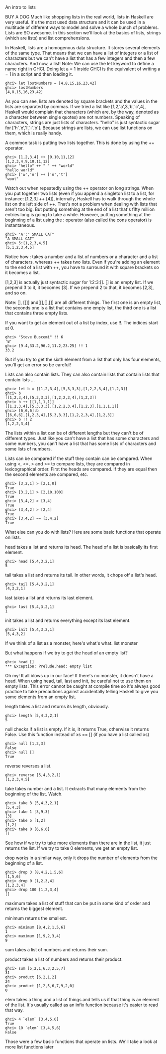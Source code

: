 An intro to lists

BUY A DOG Much like shopping lists in the real world, lists in Haskell are very useful. It's the most used data structure and it can be used in a multitude of different ways to model and solve a whole bunch of problems. Lists are SO awesome. In this section we'll look at the basics of lists, strings (which are lists) and list comprehensions.

In Haskell, lists are a homogenous data structure. It stores several elements of the same type. That means that we can have a list of integers or a list of characters but we can't have a list that has a few integers and then a few characters. And now, a list!
Note: We can use the let keyword to define a name right in GHCI. Doing let a = 1 inside GHCI is the equivalent of writing a = 1 in a script and then loading it.

    ghci> let lostNumbers = [4,8,15,16,23,42]  
    ghci> lostNumbers  
    [4,8,15,16,23,42]  

As you can see, lists are denoted by square brackets and the values in the lists are separated by commas. If we tried a list like [1,2,'a',3,'b','c',4], Haskell would complain that characters (which are, by the way, denoted as a character between single quotes) are not numbers. Speaking of characters, strings are just lists of characters. "hello" is just syntactic sugar for ['h','e','l','l','o']. Because strings are lists, we can use list functions on them, which is really handy.

A common task is putting two lists together. This is done by using the ++ operator.

    ghci> [1,2,3,4] ++ [9,10,11,12]  
    [1,2,3,4,9,10,11,12]  
    ghci> "hello" ++ " " ++ "world"  
    "hello world"  
    ghci> ['w','o'] ++ ['o','t']  
    "woot"  

Watch out when repeatedly using the ++ operator on long strings. When you put together two lists (even if you append a singleton list to a list, for instance: [1,2,3] ++ [4]), internally, Haskell has to walk through the whole list on the left side of ++. That's not a problem when dealing with lists that aren't too big. But putting something at the end of a list that's fifty million entries long is going to take a while. However, putting something at the beginning of a list using the : operator (also called the cons operator) is instantaneous.

    ghci> 'A':" SMALL CAT"  
    "A SMALL CAT"  
    ghci> 5:[1,2,3,4,5]  
    [5,1,2,3,4,5]  

Notice how : takes a number and a list of numbers or a character and a list of characters, whereas ++ takes two lists. Even if you're adding an element to the end of a list with ++, you have to surround it with square brackets so it becomes a list.

[1,2,3] is actually just syntactic sugar for 1:2:3:[]. [] is an empty list. If we prepend 3 to it, it becomes [3]. If we prepend 2 to that, it becomes [2,3], and so on.

Note: [], [[]] and[[],[],[]] are all different things. The first one is an empty list, the seconds one is a list that contains one empty list, the third one is a list that contains three empty lists.

If you want to get an element out of a list by index, use !!. The indices start at 0.

    ghci> "Steve Buscemi" !! 6  
    'B'  
    ghci> [9.4,33.2,96.2,11.2,23.25] !! 1  
    33.2  

But if you try to get the sixth element from a list that only has four elements, you'll get an error so be careful!

Lists can also contain lists. They can also contain lists that contain lists that contain lists …

    ghci> let b = [[1,2,3,4],[5,3,3,3],[1,2,2,3,4],[1,2,3]]  
    ghci> b  
    [[1,2,3,4],[5,3,3,3],[1,2,2,3,4],[1,2,3]]  
    ghci> b ++ [[1,1,1,1]]  
    [[1,2,3,4],[5,3,3,3],[1,2,2,3,4],[1,2,3],[1,1,1,1]]  
    ghci> [6,6,6]:b  
    [[6,6,6],[1,2,3,4],[5,3,3,3],[1,2,2,3,4],[1,2,3]]  
    ghci> b !! 2  
    [1,2,2,3,4]   

The lists within a list can be of different lengths but they can't be of different types. Just like you can't have a list that has some characters and some numbers, you can't have a list that has some lists of characters and some lists of numbers.

Lists can be compared if the stuff they contain can be compared. When using <, <=, > and >= to compare lists, they are compared in lexicographical order. First the heads are compared. If they are equal then the second elements are compared, etc.

    ghci> [3,2,1] > [2,1,0]  
    True  
    ghci> [3,2,1] > [2,10,100]  
    True  
    ghci> [3,4,2] > [3,4]  
    True  
    ghci> [3,4,2] > [2,4]  
    True  
    ghci> [3,4,2] == [3,4,2]  
    True  

What else can you do with lists? Here are some basic functions that operate on lists.

head takes a list and returns its head. The head of a list is basically its first element.

    ghci> head [5,4,3,2,1]  
    5   

tail takes a list and returns its tail. In other words, it chops off a list's head.

    ghci> tail [5,4,3,2,1]  
    [4,3,2,1]   

last takes a list and returns its last element.

    ghci> last [5,4,3,2,1]  
    1   

init takes a list and returns everything except its last element.

    ghci> init [5,4,3,2,1]  
    [5,4,3,2]   

If we think of a list as a monster, here's what's what.
list monster

But what happens if we try to get the head of an empty list?

    ghci> head []  
    *** Exception: Prelude.head: empty list  

Oh my! It all blows up in our face! If there's no monster, it doesn't have a head. When using head, tail, last and init, be careful not to use them on empty lists. This error cannot be caught at compile time so it's always good practice to take precautions against accidentally telling Haskell to give you some elements from an empty list.

length takes a list and returns its length, obviously.

    ghci> length [5,4,3,2,1]  
    5  

null checks if a list is empty. If it is, it returns True, otherwise it returns False. Use this function instead of xs == [] (if you have a list called xs)

    ghci> null [1,2,3]  
    False  
    ghci> null []  
    True  

reverse reverses a list.

    ghci> reverse [5,4,3,2,1]  
    [1,2,3,4,5]  

take takes number and a list. It extracts that many elements from the beginning of the list. Watch.

    ghci> take 3 [5,4,3,2,1]  
    [5,4,3]  
    ghci> take 1 [3,9,3]  
    [3]  
    ghci> take 5 [1,2]  
    [1,2]  
    ghci> take 0 [6,6,6]  
    []  

See how if we try to take more elements than there are in the list, it just returns the list. If we try to take 0 elements, we get an empty list.

drop works in a similar way, only it drops the number of elements from the beginning of a list.

    ghci> drop 3 [8,4,2,1,5,6]  
    [1,5,6]  
    ghci> drop 0 [1,2,3,4]  
    [1,2,3,4]  
    ghci> drop 100 [1,2,3,4]  
    []   

maximum takes a list of stuff that can be put in some kind of order and returns the biggest element.

minimum returns the smallest.

    ghci> minimum [8,4,2,1,5,6]  
    1  
    ghci> maximum [1,9,2,3,4]  
    9   

sum takes a list of numbers and returns their sum.

product takes a list of numbers and returns their product.

    ghci> sum [5,2,1,6,3,2,5,7]  
    31  
    ghci> product [6,2,1,2]  
    24  
    ghci> product [1,2,5,6,7,9,2,0]  
    0   

elem takes a thing and a list of things and tells us if that thing is an element of the list. It's usually called as an infix function because it's easier to read that way.

    ghci> 4 `elem` [3,4,5,6]  
    True  
    ghci> 10 `elem` [3,4,5,6]  
    False  

Those were a few basic functions that operate on lists. We'll take a look at more list functions later
